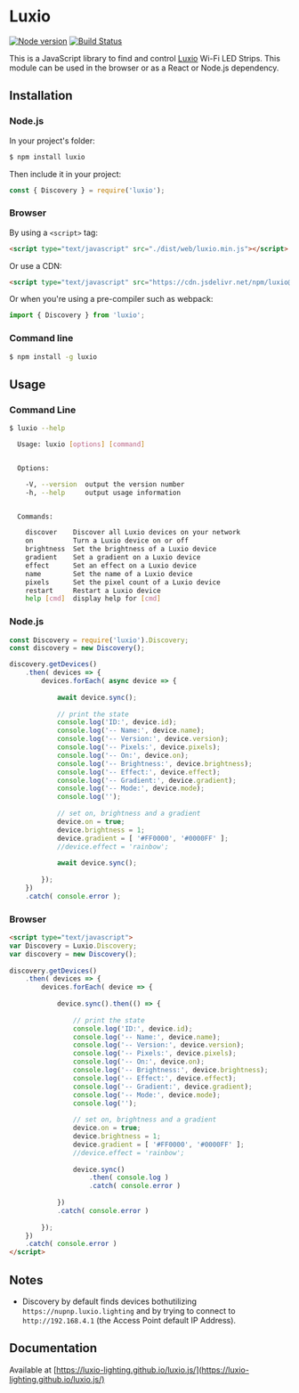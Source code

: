 # Luxio

[![Node version](https://img.shields.io/npm/v/luxio.svg)](https://www.npmjs.com/package/luxio) [![Build Status](https://travis-ci.org/luxio-lighting/luxio.js.svg?branch=master)](https://travis-ci.org/luxio-lighting/luxio.js)

This is a JavaScript library to find and control [Luxio](https://luxio.lighting) Wi-Fi LED Strips. This module can be used in the browser or as a React or Node.js dependency.

## Installation

### Node.js

In your project's folder:

```bash
$ npm install luxio
```

Then include it in your project:

```javascript
const { Discovery } = require('luxio');
```

### Browser

By using a `<script>` tag:

```html
<script type="text/javascript" src="./dist/web/luxio.min.js"></script>
```

Or use a CDN:

```html
<script type="text/javascript" src="https://cdn.jsdelivr.net/npm/luxio@latest/dist/web/luxio.min.js"></script>
```

Or when you're using a pre-compiler such as webpack:

```javascript
import { Discovery } from 'luxio';
```

### Command line
```bash
$ npm install -g luxio
```

## Usage

### Command Line

```bash
$ luxio --help

  Usage: luxio [options] [command]


  Options:

    -V, --version  output the version number
    -h, --help     output usage information


  Commands:

    discover    Discover all Luxio devices on your network
    on          Turn a Luxio device on or off
    brightness  Set the brightness of a Luxio device
    gradient    Set a gradient on a Luxio device
    effect      Set an effect on a Luxio device
    name        Set the name of a Luxio device
    pixels      Set the pixel count of a Luxio device
    restart     Restart a Luxio device
    help [cmd]  display help for [cmd]
```

### Node.js

```javascript
const Discovery = require('luxio').Discovery;
const discovery = new Discovery();

discovery.getDevices()
	.then( devices => {
		devices.forEach( async device => {
			
			await device.sync();
			
			// print the state
			console.log('ID:', device.id);
			console.log('-- Name:', device.name);
			console.log('-- Version:', device.version);
			console.log('-- Pixels:', device.pixels);
			console.log('-- On:', device.on);
			console.log('-- Brightness:', device.brightness);
			console.log('-- Effect:', device.effect);
			console.log('-- Gradient:', device.gradient);
			console.log('-- Mode:', device.mode);
			console.log('');
			
			// set on, brightness and a gradient
			device.on = true;
			device.brightness = 1;
			device.gradient = [ '#FF0000', '#0000FF' ];
			//device.effect = 'rainbow';
			
			await device.sync();
			
		});
	})
	.catch( console.error );
```

### Browser

```html
<script type="text/javascript">
var Discovery = Luxio.Discovery;
var discovery = new Discovery();
	
discovery.getDevices()
	.then( devices => {
		devices.forEach( device => {
			
			device.sync().then(() => {
			
				// print the state
				console.log('ID:', device.id);
				console.log('-- Name:', device.name);
				console.log('-- Version:', device.version);
				console.log('-- Pixels:', device.pixels);
				console.log('-- On:', device.on);
				console.log('-- Brightness:', device.brightness);
				console.log('-- Effect:', device.effect);
				console.log('-- Gradient:', device.gradient);
				console.log('-- Mode:', device.mode);
				console.log('');
				
				// set on, brightness and a gradient
				device.on = true;
				device.brightness = 1;
				device.gradient = [ '#FF0000', '#0000FF' ];
				//device.effect = 'rainbow';
				
				device.sync()
					.then( console.log )
					.catch( console.error )
			
			})
			.catch( console.error )
			
		});
	})
	.catch( console.error )
</script>
```

## Notes

* Discovery by default finds devices bothutilizing `https://nupnp.luxio.lighting` and by trying to connect to `http://192.168.4.1` (the Access Point default IP Address).

## Documentation
Available at [https://luxio-lighting.github.io/luxio.js/](https://luxio-lighting.github.io/luxio.js/)
